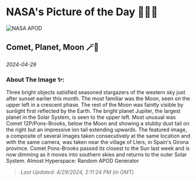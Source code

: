 
# NASA's Picture of the Day 🧑‍🚀💫

  ![NASA APOD](https://apod.nasa.gov/apod/image/2404/CometTriple_Casado_2000.jpg)
  
  ## Comet, Planet, Moon 🪄🌌
  
  _2024-04-29_
  
  ### About The Image ✨: 
  
  Three bright objects satisfied seasoned stargazers of the western sky just after sunset earlier this month. The most familiar was the Moon, seen on the upper left in a crescent phase. The rest of the Moon was faintly visible by sunlight first reflected by the Earth. The bright planet Jupiter, the largest planet in the Solar System, is seen to the upper left.  Most unusual was Comet 12P/Pons-Brooks, below the Moon and showing a stubby dust tail on the right but an impressive ion tail extending upwards.  The featured image, a composite of several images taken consecutively at the same location and with the same camera, was taken near the village of Llers, in Spain's Girona province.  Comet Pons-Brooks passed its closest to the Sun last week and is now dimming as it moves into southern skies and returns to the outer Solar System.   Almost Hyperspace: Random APOD Generator
  
  
  
  > _Last Updated: 4/29/2024, 2:11:24 PM (in GMT)_
  